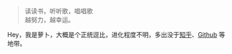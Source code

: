 > 读读书，听听歌，唱唱歌  
> 越努力，越幸运。

Hey，我是萝卜，大概是个正统逗比，进化程度不明，多出没于[知乎](https://www.zhihu.com/people/luo-peng-ting)、[Github](http://github.com/luopengting) 等地带。

